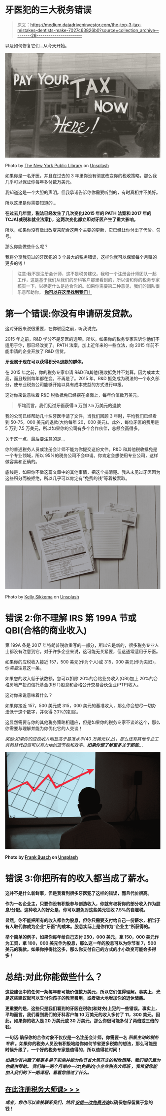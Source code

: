 # 牙医犯的三大税务错误

> 原文：<https://medium.datadriveninvestor.com/the-top-3-tax-mistakes-dentists-make-7027c63826b0?source=collection_archive---------26----------------------->

以及如何修复它们…从今天开始。

![](img/f170ba495908576895011ece40de0b45.png)

Photo by [The New York Public Library](https://unsplash.com/@nypl?utm_source=medium&utm_medium=referral) on [Unsplash](https://unsplash.com?utm_source=medium&utm_medium=referral)

如果你是一名牙医，并且在过去的 3 年里你没有彻底改变你的税收策略，那么我几乎可以保证你每年多付数万美元。

我知道这是一个大胆的声明。但我承诺告诉你你需要听到的，有时真相并不美好。

所以这里是你需要知道的…

**在过去几年里，税法已经发生了几次变化(2015 年的 PATH 法案和 2017 年的 TCJA[减税和就业法案])，这两次变化都立即对牙医产生了重大影响。**

所以，如果你没有做出改变来配合这两个主要的更新，它已经让你付出了代价。句号。

那么你能做些什么呢？

我将分享我见过的牙医犯的 3 个最大的税务错误，这样你就可以保留每个月赚的更多的钱！

> 注意:我不是注册会计师，这不是税务建议。我和一个注册会计师团队一起工作，这是基于我们从我们的牙科客户那里看到的，所以请和你的税务专家核实一下，以确定什么是适合你的。如果你需要第二种意见，我们的团队很乐意帮助你。 [**你可以在这里找到我们！**](http://meetme.so/DerickVanNess)

# 第一个错误:你没有申请研发贷款。

这对牙医来说很重要，在你驳回之前，听我说完。

2015 年之前，R&D 学分不是牙医的选项。所以，如果你的税务专家告诉你他们不适用于你，那已经改变了。PATH 法案，加上近年来的一些立法，向 2015 年前不能申请的企业开放了 R&D 信贷。

**牙医属于现在可以获得积分&退款的群体。**

在 2015 年之前，你的税务专家申请 R&D(和其他)税收抵免并不划算，因为成本太高，而且规则每年都在变。不再是了。2015 年，R&D 抵免成为税法的一个永久部分，使专业税务公司能够开始以具有成本效益的方式进行申报。

这对你来说意味着 R&D 税收抵免已经摆在桌面上，每年价值数万美元。

> **平均而言，我们见过牙医获得 5 万到 7.5 万美元的退款**

我的公司已经帮助几十名牙医申请了文件，当我们回顾 3 年时，平均我们已经看到 50-75，000 美元的退款(大约每年 20，000 美元)。此外，每位牙医的费用是 5 万到 7.5 万美元，所以如果你的公司有多个合作伙伴，总额会高得多。

关于这一点，最后要注意的是…

你的普通税务人员或注册会计师不能为你提交这份文件。R&D 和其他税收抵免是一个专业领域，所以 95%的税务公司不会申请。你肯定会想使用专业公司，这样做容易和正确的。

底线是，如果你不做这篇文章中的其他事情，把这个搞清楚。我从未见过牙医因为这些积分而被拒绝，所以几乎可以肯定有“免费的钱”等着被索取。

![](img/8cac87660a2a53b7388e299d92b0a22d.png)

Photo by [Kelly Sikkema](https://unsplash.com/@kellysikkema?utm_source=medium&utm_medium=referral) on [Unsplash](https://unsplash.com?utm_source=medium&utm_medium=referral)

# 错误 2:你不理解 IRS 第 199A 节或 QBI(合格的商业收入)

第 199A 条是 2017 年特朗普税收重写的一部分，所以它是新的，很多税务专业人士都没有注意到它。对于许多企业来说，这可能无关紧要，但这通常适用于牙医。

如果你的应税收入接近 157，500 美元(作为个人)或 315，000 美元(作为夫妇)，你*需要*注意这一条。

如果您的收入低于该数额，您可以扣除 20%的合格业务收入(QBI)加上 20%的合格房地产投资信托基金(REIT)股息和合格公开交易合伙企业(PTP)收入。

这对你来说意味着什么？

如果你接近 157，500 美元或 315，000 美元的基准收入，那么你会想尽一切办法低于这个数字，并获得 20%的扣除。

这显然需要与你的其他税务策略相适应，但是如果你的税务专家不谈论这个，那么你需要与理解并能为你优化它的人交谈！

*奖励:如果你的应税收入明显高于基准水平(40 万美元以上)，那么还有其他专业工具和替代投资可以有力地创造节税和效率。*[](http://meetme.so/DerickVanNess)***如果你想了解更多关于那些…***

**![](img/8f96f44876090ce3c3674d5df8f0d857.png)**

**Photo by [Frank Busch](https://unsplash.com/@frankbusch?utm_source=medium&utm_medium=referral) on [Unsplash](https://unsplash.com?utm_source=medium&utm_medium=referral)**

# **错误 3:你把所有的收入都当成了薪水。**

**这并不是什么新鲜事，但是我看到很多牙医犯了这样的错误，而且代价很高。**

**作为一名企业主，只要你没有积极参与创造收入，你就有权将你的部分收入作为股息/分配。这种收入的好处是，你可以避免对这些美元征收 7.5%的自雇税。**

**显然，你不能把所有的收入都作为股息，但你只需要支付给自己一份薪水，相当于有人取代你成为企业“牙医”的成本。股息实际上是你作为“企业主”所获得的。**

**举个简单的例子，如果你每年给自己支付 250，000 美元，拿 150，000 美元作为工资，拿 100，000 美元作为股息，那么这一年的股息可以为你节省 7，500 美元的税款。如果你挣得比这多，那么你支付自己的方式的小小改变可能会多得多！**

# **总结:对此你能做些什么？**

**这些建议中的任何一条每年都可能价值数万美元，所以它们值得理解。事实上，光是这些建议就可以支付你孩子的教育费用，或者极大地增加你的退休储蓄。**

**更重要的是，这些只是我们看到的牙医在税收(和财务)上犯的一些错误。事实上，平均而言，我们看到我们的牙科客户每 10 万美元的收入多付了 11，300 美元。因此，如果你的收入是 20 万美元或 30 万美元，那么你很可能多付了两倍或三倍的钱。**

**一句话:确保你的合作对象不仅仅是一名注册会计师，你需要一名 ***积极主动的税务专家*** 。如果你的税务人员没有积极地给你如何节省更多税款的想法，那么可能是时候升级了，一个好的税务专家是值得的，所以值得花时间！**

***如果你有兴趣了解更多易于实施并能为你节省大笔开支的税收策略，我们很乐意为你提供帮助。* ***我们每一两个月举办一次(免费的)小企业税务大师班*** *，我希望您能加入我们的下一期课程，看看您错过了什么。***

## **[在此注册税务大师课> > >](https://derickf9771b.clickfunnels.com/optin1601311320696)**

***或者，您也可以直接联系我们，然后* [***安排一次免费咨询***](http://meetme.so/DerickVanNess)**以确保您保留属于您的钱！****